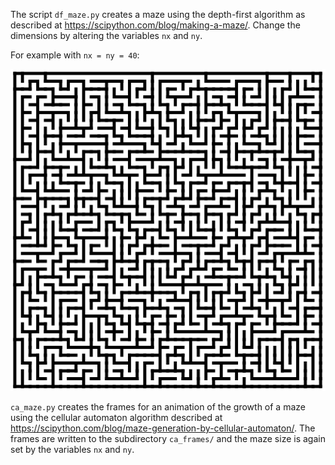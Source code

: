 The script `df_maze.py` creates a maze using the depth-first algorithm as described at https://scipython.com/blog/making-a-maze/.
Change the dimensions by altering the variables `nx` and `ny`.

For example with `nx = ny = 40`:

<p align="center">
<img width="515" height="515" src="df_maze.png" alt="Sample depth-first 40x40 maze">
</p>

`ca_maze.py` creates the frames for an animation of the growth of a maze using the cellular automaton algorithm described at https://scipython.com/blog/maze-generation-by-cellular-automaton/. The frames are written to the subdirectory `ca_frames/` and the maze size is again set by the variables `nx` and `ny`.
